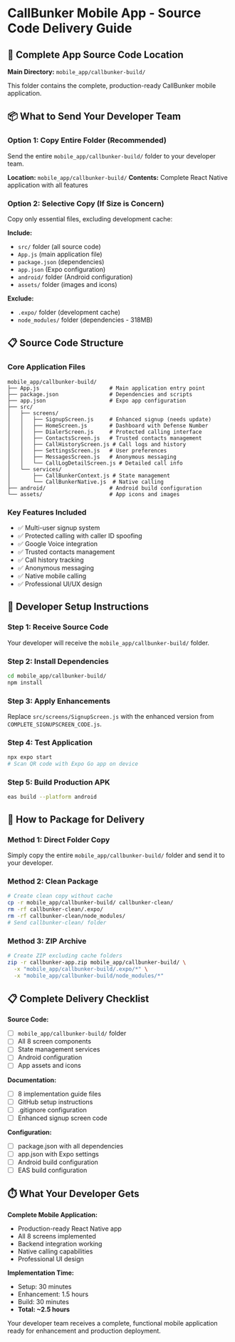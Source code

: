 # CallBunker Mobile App - Source Code Delivery Guide

## 📱 Complete App Source Code Location

**Main Directory:** `mobile_app/callbunker-build/`

This folder contains the complete, production-ready CallBunker mobile application.

## 📦 What to Send Your Developer Team

### **Option 1: Copy Entire Folder (Recommended)**
Send the entire `mobile_app/callbunker-build/` folder to your developer team.

**Location:** `mobile_app/callbunker-build/`
**Contents:** Complete React Native application with all features

### **Option 2: Selective Copy (If Size is Concern)**
Copy only essential files, excluding development cache:

**Include:**
- `src/` folder (all source code)
- `App.js` (main application file)
- `package.json` (dependencies)
- `app.json` (Expo configuration)
- `android/` folder (Android configuration)
- `assets/` folder (images and icons)

**Exclude:**
- `.expo/` folder (development cache)
- `node_modules/` folder (dependencies - 318MB)

## 📋 Source Code Structure

### **Core Application Files**
```
mobile_app/callbunker-build/
├── App.js                      # Main application entry point
├── package.json                # Dependencies and scripts
├── app.json                    # Expo app configuration
├── src/
│   ├── screens/
│   │   ├── SignupScreen.js     # Enhanced signup (needs update)
│   │   ├── HomeScreen.js       # Dashboard with Defense Number
│   │   ├── DialerScreen.js     # Protected calling interface
│   │   ├── ContactsScreen.js   # Trusted contacts management
│   │   ├── CallHistoryScreen.js # Call logs and history
│   │   ├── SettingsScreen.js   # User preferences
│   │   ├── MessagesScreen.js   # Anonymous messaging
│   │   └── CallLogDetailScreen.js # Detailed call info
│   └── services/
│       ├── CallBunkerContext.js # State management
│       └── CallBunkerNative.js  # Native calling
├── android/                    # Android build configuration
└── assets/                     # App icons and images
```

### **Key Features Included**
- ✅ Multi-user signup system
- ✅ Protected calling with caller ID spoofing
- ✅ Google Voice integration
- ✅ Trusted contacts management
- ✅ Call history tracking
- ✅ Anonymous messaging
- ✅ Native mobile calling
- ✅ Professional UI/UX design

## 🚀 Developer Setup Instructions

### **Step 1: Receive Source Code**
Your developer will receive the `mobile_app/callbunker-build/` folder.

### **Step 2: Install Dependencies**
```bash
cd mobile_app/callbunker-build/
npm install
```

### **Step 3: Apply Enhancements**
Replace `src/screens/SignupScreen.js` with the enhanced version from `COMPLETE_SIGNUPSCREEN_CODE.js`.

### **Step 4: Test Application**
```bash
npx expo start
# Scan QR code with Expo Go app on device
```

### **Step 5: Build Production APK**
```bash
eas build --platform android
```

## 📂 How to Package for Delivery

### **Method 1: Direct Folder Copy**
Simply copy the entire `mobile_app/callbunker-build/` folder and send it to your developer.

### **Method 2: Clean Package**
```bash
# Create clean copy without cache
cp -r mobile_app/callbunker-build/ callbunker-clean/
rm -rf callbunker-clean/.expo/
rm -rf callbunker-clean/node_modules/
# Send callbunker-clean/ folder
```

### **Method 3: ZIP Archive**
```bash
# Create ZIP excluding cache folders
zip -r callbunker-app.zip mobile_app/callbunker-build/ \
  -x "mobile_app/callbunker-build/.expo/*" \
  -x "mobile_app/callbunker-build/node_modules/*"
```

## 📋 Complete Delivery Checklist

**Source Code:**
- [ ] `mobile_app/callbunker-build/` folder
- [ ] All 8 screen components
- [ ] State management services
- [ ] Android configuration
- [ ] App assets and icons

**Documentation:**
- [ ] 8 implementation guide files
- [ ] GitHub setup instructions
- [ ] .gitignore configuration
- [ ] Enhanced signup screen code

**Configuration:**
- [ ] package.json with all dependencies
- [ ] app.json with Expo settings
- [ ] Android build configuration
- [ ] EAS build configuration

## ⏱️ What Your Developer Gets

**Complete Mobile Application:**
- Production-ready React Native app
- All 8 screens implemented
- Backend integration working
- Native calling capabilities
- Professional UI design

**Implementation Time:**
- Setup: 30 minutes
- Enhancement: 1.5 hours
- Build: 30 minutes
- **Total: ~2.5 hours**

Your developer team receives a complete, functional mobile application ready for enhancement and production deployment.